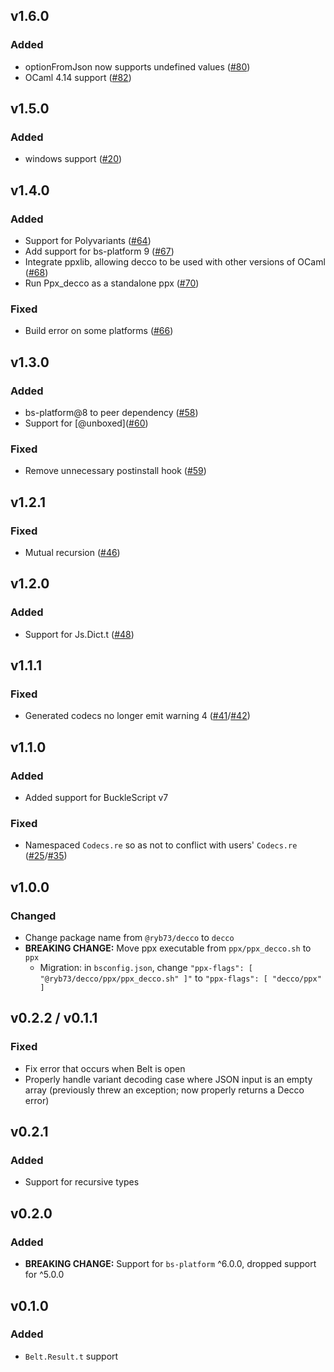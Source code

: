 ## v1.6.0
### Added
* optionFromJson now supports undefined values ([#80](https://github.com/reasonml-labs/decco/pull/80))
* OCaml 4.14 support ([#82](https://github.com/reasonml-labs/decco/pull/82))

## v1.5.0
### Added
* windows support ([#20](https://github.com/reasonml-labs/decco/pull/20))

## v1.4.0
### Added
* Support for Polyvariants ([#64](https://github.com/reasonml-labs/decco/pull/64))
* Add support for bs-platform 9 ([#67](https://github.com/reasonml-labs/decco/pull/67))
* Integrate ppxlib, allowing decco to be used with other versions of OCaml ([#68](https://github.com/reasonml-labs/decco/pull/68))
* Run Ppx_decco as a standalone ppx ([#70](https://github.com/reasonml-labs/decco/pull/70))

### Fixed
* Build error on some platforms ([#66](https://github.com/reasonml-labs/decco/pull/66))

## v1.3.0
### Added
* bs-platform@8 to peer dependency ([#58](https://github.com/reasonml-labs/decco/pull/58))
* Support for \[@unboxed\]([#60](https://github.com/reasonml-labs/decco/pull/60))

### Fixed
* Remove unnecessary postinstall hook ([#59](https://github.com/reasonml-labs/decco/pull/59))

## v1.2.1
### Fixed
* Mutual recursion ([#46](https://github.com/reasonml-labs/decco/pull/46))

## v1.2.0
### Added
* Support for Js.Dict.t ([#48](https://github.com/reasonml-labs/decco/pull/48))

## v1.1.1
### Fixed
* Generated codecs no longer emit warning 4 ([#41](https://github.com/reasonml-labs/decco/issues/41)/[#42](https://github.com/reasonml-labs/decco/pull/42))

## v1.1.0
### Added
* Added support for BuckleScript v7

### Fixed
* Namespaced `Codecs.re` so as not to conflict with users' `Codecs.re` ([#25](https://github.com/reasonml-labs/decco/issues/25)/[#35](https://github.com/reasonml-labs/decco/pull/35))

## v1.0.0
### Changed
* Change package name from `@ryb73/decco` to `decco`
* **BREAKING CHANGE:** Move ppx executable from `ppx/ppx_decco.sh` to `ppx`
    * Migration: in `bsconfig.json`, change `"ppx-flags": [ "@ryb73/decco/ppx/ppx_decco.sh" ]"` to `"ppx-flags": [ "decco/ppx" ]`

## v0.2.2 / v0.1.1
### Fixed
* Fix error that occurs when Belt is open
* Properly handle variant decoding case where JSON input is an empty array (previously threw an exception; now properly returns a Decco error)

## v0.2.1
### Added
* Support for recursive types

## v0.2.0
### Added
* **BREAKING CHANGE:** Support for `bs-platform` ^6.0.0, dropped support for ^5.0.0

## v0.1.0
### Added
* `Belt.Result.t` support
